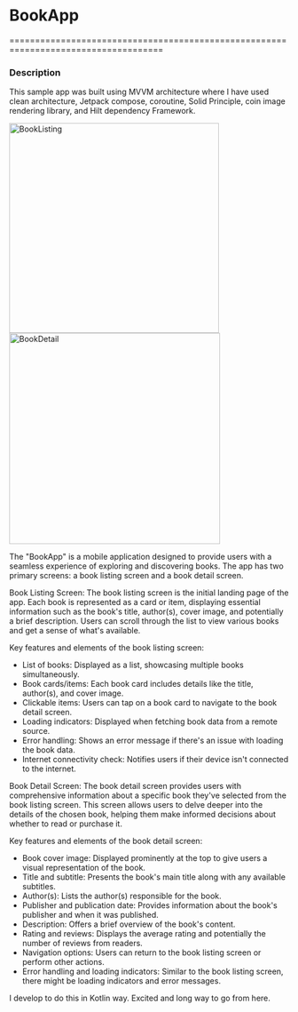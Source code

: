 # BookApp
====================================================================================

### Description ###
This sample app was built using MVVM architecture where I have used clean architecture, Jetpack compose, coroutine, Solid Principle, coin image rendering library, and Hilt dependency Framework.

<img width="378" alt="BookListing" src="https://github.com/manchanda2612/BookApp/assets/13693987/67351e6f-9ead-4ff0-b183-d3a4910f5c88"><img width="380" alt="BookDetail" src="https://github.com/manchanda2612/BookApp/assets/13693987/f29a7e89-6d91-4139-9895-ca7575e8a3d7">

The "BookApp" is a mobile application designed to provide users with a seamless experience of exploring and discovering books. The app has two primary screens: a book listing screen and a book detail screen.

Book Listing Screen:
The book listing screen is the initial landing page of the app. Each book is represented as a card or item, displaying essential information such as the book's title, author(s), cover image, and potentially a brief description. Users can scroll through the list to view various books and get a sense of what's available.

Key features and elements of the book listing screen:

* List of books: Displayed as a list, showcasing multiple books simultaneously.
* Book cards/items: Each book card includes details like the title, author(s), and cover image.
* Clickable items: Users can tap on a book card to navigate to the book detail screen.
* Loading indicators: Displayed when fetching book data from a remote source.
* Error handling: Shows an error message if there's an issue with loading the book data.
* Internet connectivity check: Notifies users if their device isn't connected to the internet.

Book Detail Screen:
The book detail screen provides users with comprehensive information about a specific book they've selected from the book listing screen. This screen allows users to delve deeper into the details of the chosen book, helping them make informed decisions about whether to read or purchase it.

Key features and elements of the book detail screen:

* Book cover image: Displayed prominently at the top to give users a visual representation of the book.
* Title and subtitle: Presents the book's main title along with any available subtitles.
* Author(s): Lists the author(s) responsible for the book.
* Publisher and publication date: Provides information about the book's publisher and when it was published.
* Description: Offers a brief overview of the book's content.
* Rating and reviews: Displays the average rating and potentially the number of reviews from readers.
* Navigation options: Users can return to the book listing screen or perform other actions.
* Error handling and loading indicators: Similar to the book listing screen, there might be loading indicators and error messages.

I develop to do this in Kotlin way. Excited and long way to go from here.


